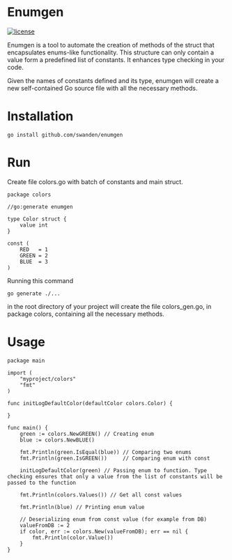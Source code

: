 # Enumgen

[![license](http://img.shields.io/badge/license-MIT-red.svg?style=flat)](https://github.com/swanden/enumgen/LICENSE)

Enumgen is a tool to automate the creation of methods of the struct that encapsulates
enums-like functionality. This structure can only contain a value form a predefined list of constants.
It enhances type checking in your code.

Given the names of constants defined and its type, enumgen will create a new self-contained Go source file with
all the necessary methods.

Installation
================
~~~
go install github.com/swanden/enumgen
~~~

Run
================
Create file colors.go with batch of constants and main struct.
~~~
package colors

//go:generate enumgen

type Color struct {
	value int
}

const (
	RED   = 1
	GREEN = 2
	BLUE  = 3
)
~~~

Running this command
~~~
go generate ./...
~~~
in the root directory of your project will create the file colors_gen.go, in package colors,
containing all the necessary methods.

Usage
================
~~~
package main

import (
	"myproject/colors"
	"fmt"
)

func initLogDefaultColor(defaultColor colors.Color) {

}

func main() {
	green := colors.NewGREEN() // Creating enum
	blue := colors.NewBLUE()

	fmt.Println(green.IsEqual(blue)) // Comparing two enums
	fmt.Println(green.IsGREEN())     // Comparing enum with const

	initLogDefaultColor(green) // Passing enum to function. Type checking ensures that only a value from the list of constants will be passed to the function

	fmt.Println(colors.Values()) // Get all const values

	fmt.Println(blue) // Printing enum value

	// Deserializing enum from const value (for example from DB)
	valueFromDB := 2
	if color, err := colors.New(valueFromDB); err == nil {
		fmt.Println(color.Value())
	}
}
~~~